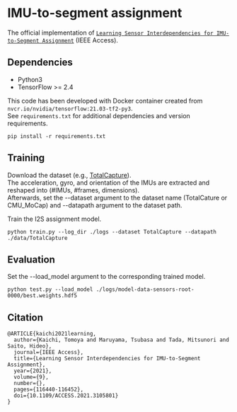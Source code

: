 # IMU-to-segment assignment
The official implementation of [`Learning Sensor Interdependencies for IMU-to-Segment Assignment`](https://ieeexplore.ieee.org/document/9516022) (IEEE Access).

## Dependencies
- Python3
- TensorFlow >= 2.4

This code has been developed with Docker container created from `nvcr.io/nvidia/tensorflow:21.03-tf2-py3`.  
See `requirements.txt` for additional dependencies and version requirements.
```
pip install -r requirements.txt
```

## Training
Download the dataset (e.g., [TotalCapture](https://cvssp.org/data/totalcapture/)).  
The acceleration, gyro, and orientation of the IMUs are extracted and reshaped into (#IMUs, #frames, dimensions).  
Afterwards, set the --dataset argument to the dataset name (TotalCature or CMU_MoCap) and --datapath argument to the dataset path.

Train the I2S assignment model.
```
python train.py --log_dir ./logs --dataset TotalCapture --datapath ./data/TotalCapture
```

## Evaluation
Set the --load_model argument to the corresponding trained model.
```
python test.py --load_model ./logs/model-data-sensors-root-0000/best.weights.hdf5
```

## Citation
```
@ARTICLE{kaichi2021learning,
  author={Kaichi, Tomoya and Maruyama, Tsubasa and Tada, Mitsunori and Saito, Hideo},
  journal={IEEE Access}, 
  title={Learning Sensor Interdependencies for IMU-to-Segment Assignment}, 
  year={2021},
  volume={9},
  number={},
  pages={116440-116452},
  doi={10.1109/ACCESS.2021.3105801}
}
```
